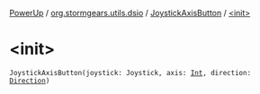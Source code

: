 [PowerUp](../../index.md) / [org.stormgears.utils.dsio](../index.md) / [JoystickAxisButton](index.md) / [&lt;init&gt;](./-init-.md)

# &lt;init&gt;

`JoystickAxisButton(joystick: Joystick, axis: `[`Int`](https://kotlinlang.org/api/latest/jvm/stdlib/kotlin/-int/index.html)`, direction: `[`Direction`](-direction/index.md)`)`